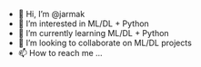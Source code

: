 - 👋 Hi, I’m @jarmak
- 👀 I’m interested in ML/DL + Python
- 🌱 I’m currently learning ML/DL + Python
- 💞️ I’m looking to collaborate on ML/DL projects
- 📫 How to reach me ...

<!---
jarmak/jarmak is a ✨ special ✨ repository because its `README.md` (this file) appears on your GitHub profile.
You can click the Preview link to take a look at your changes.
--->
